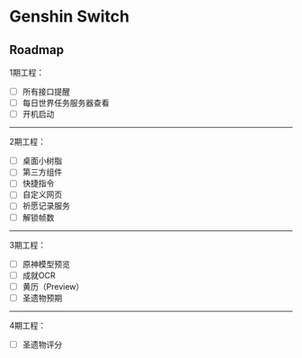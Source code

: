 # Genshin Switch

## Roadmap

1期工程：

- [ ] 所有接口提醒
- [ ] 每日世界任务服务器查看
- [ ] 开机启动

---

2期工程：

- [ ] 桌面小树脂
- [ ] 第三方组件
- [ ] 快捷指令
- [ ] 自定义网页
- [ ] 祈愿记录服务
- [ ] 解锁帧数

---

3期工程：

- [ ] 原神模型预览
- [ ] 成就OCR
- [ ] 黄历（Preview）
- [ ] 圣遗物预期

---

4期工程：

- [ ] 圣遗物评分

